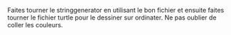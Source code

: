 Faites tourner le stringgenerator en utilisant le bon fichier et ensuite faites tourner le fichier turtle pour le dessiner sur ordinater.
Ne pas oublier de coller les couleurs.
